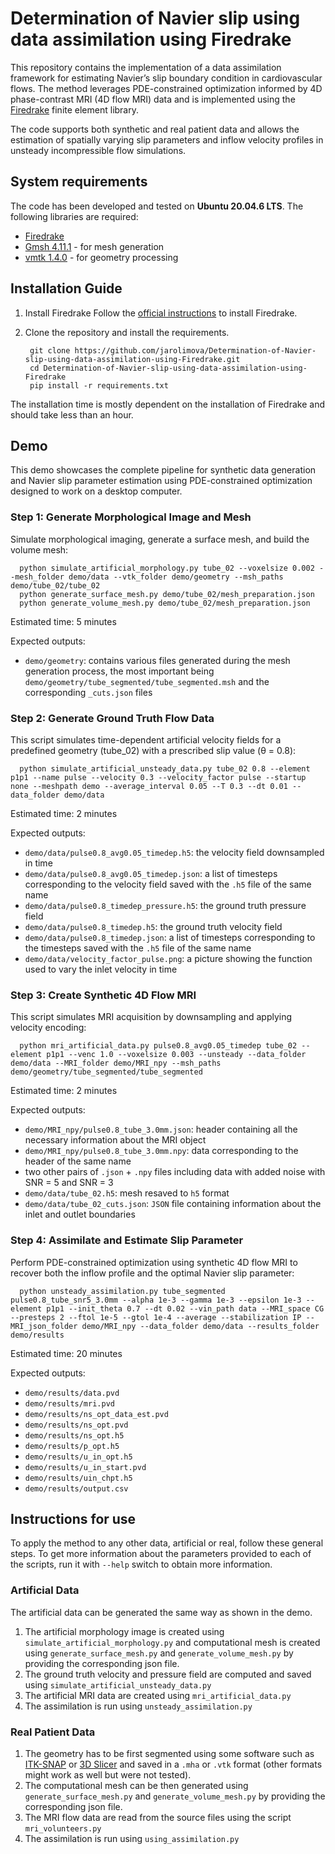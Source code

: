 # Determination of Navier slip using data assimilation using Firedrake

This repository contains the implementation of a data assimilation framework for estimating Navier’s slip boundary condition in cardiovascular flows. The method leverages PDE-constrained optimization informed by 4D phase-contrast MRI (4D flow MRI) data and is implemented using the [Firedrake](https://www.firedrakeproject.org/) finite element library.

The code supports both synthetic and real patient data and allows the estimation of spatially varying slip parameters and inflow velocity profiles in unsteady incompressible flow simulations.

## System requirements

The code has been developed and tested on **Ubuntu 20.04.6 LTS**. The following libraries are required:
- [Firedrake](https://www.firedrakeproject.org/)
- [Gmsh 4.11.1](https://gmsh.info/) - for mesh generation
- [vmtk 1.4.0](http://www.vmtk.org/) - for geometry processing

## Installation Guide

1. Install Firedrake
Follow the [official instructions](https://www.firedrakeproject.org/install.html) to install Firedrake.
   
2. Clone the repository and install the requirements.
   
        git clone https://github.com/jarolimova/Determination-of-Navier-slip-using-data-assimilation-using-Firedrake.git
        cd Determination-of-Navier-slip-using-data-assimilation-using-Firedrake
        pip install -r requirements.txt

The installation time is mostly dependent on the installation of Firedrake and should take less than an hour. 

## Demo

This demo showcases the complete pipeline for synthetic data generation and Navier slip parameter estimation using PDE-constrained optimization designed to work on a desktop computer.

### Step 1: Generate Morphological Image and Mesh

Simulate morphological imaging, generate a surface mesh, and build the volume mesh:

      python simulate_artificial_morphology.py tube_02 --voxelsize 0.002 --mesh_folder demo/data --vtk_folder demo/geometry --msh_paths demo/tube_02/tube_02
      python generate_surface_mesh.py demo/tube_02/mesh_preparation.json
      python generate_volume_mesh.py demo/tube_02/mesh_preparation.json

Estimated time: 5 minutes

Expected outputs:

   - `demo/geometry`: contains various files generated during the mesh generation process, the most important being `demo/geometry/tube_segmented/tube_segmented.msh` and the corresponding `_cuts.json` files

### Step 2: Generate Ground Truth Flow Data

This script simulates time-dependent artificial velocity fields for a predefined geometry (tube_02) with a prescribed slip value (θ = 0.8):

      python simulate_artificial_unsteady_data.py tube_02 0.8 --element p1p1 --name pulse --velocity 0.3 --velocity_factor pulse --startup none --meshpath demo --average_interval 0.05 --T 0.3 --dt 0.01 --data_folder demo/data

Estimated time: 2 minutes

Expected outputs:

   - `demo/data/pulse0.8_avg0.05_timedep.h5`: the velocity field downsampled in time
   - `demo/data/pulse0.8_avg0.05_timedep.json`: a list of timesteps corresponding to the velocity field saved with the `.h5` file of the same name
   - `demo/data/pulse0.8_timedep_pressure.h5`: the ground truth pressure field
   - `demo/data/pulse0.8_timedep.h5`: the ground truth velocity field
   - `demo/data/pulse0.8_timedep.json`: a list of timesteps corresponding to the timesteps saved with the `.h5` file of the same name
   - `demo/data/velocity_factor_pulse.png`: a picture showing the function used to vary the inlet velocity in time

### Step 3: Create Synthetic 4D Flow MRI

This script simulates MRI acquisition by downsampling and applying velocity encoding:

      python mri_artificial_data.py pulse0.8_avg0.05_timedep tube_02 --element p1p1 --venc 1.0 --voxelsize 0.003 --unsteady --data_folder demo/data --MRI_folder demo/MRI_npy --msh_paths demo/geometry/tube_segmented/tube_segmented

Estimated time: 2 minutes

Expected outputs: 

   - `demo/MRI_npy/pulse0.8_tube_3.0mm.json`: header containing all the necessary information about the MRI object
   - `demo/MRI_npy/pulse0.8_tube_3.0mm.npy`: data corresponding to the header of the same name
   - two other pairs of `.json` + `.npy` files including data with added noise with SNR = 5 and SNR = 3
   - `demo/data/tube_02.h5`: mesh resaved to `h5` format
   - `demo/data/tube_02_cuts.json`: `JSON` file containing information about the inlet and outlet boundaries

### Step 4: Assimilate and Estimate Slip Parameter

Perform PDE-constrained optimization using synthetic 4D flow MRI to recover both the inflow profile and the optimal Navier slip parameter:

      python unsteady_assimilation.py tube_segmented pulse0.8_tube_snr5_3.0mm --alpha 1e-3 --gamma 1e-3 --epsilon 1e-3 --element p1p1 --init_theta 0.7 --dt 0.02 --vin_path data --MRI_space CG --presteps 2 --ftol 1e-5 --gtol 1e-4 --average --stabilization IP --MRI_json_folder demo/MRI_npy --data_folder demo/data --results_folder demo/results

Estimated time: 20 minutes

Expected outputs:

   - `demo/results/data.pvd` 
   - `demo/results/mri.pvd`
   - `demo/results/ns_opt_data_est.pvd`
   - `demo/results/ns_opt.pvd`
   - `demo/results/ns_opt.h5`
   - `demo/results/p_opt.h5`
   - `demo/results/u_in_opt.h5`
   - `demo/results/u_in_start.pvd`
   - `demo/results/uin_chpt.h5`
   - `demo/results/output.csv`


## Instructions for use

To apply the method to any other data, artificial or real, follow these general steps. To get more information about the parameters provided to each of the scripts, run it with `--help` switch to obtain more information.

### Artificial Data

The artificial data can be generated the same way as shown in the demo. 

1. The artificial morphology image is created using `simulate_artificial_morphology.py` and computational mesh is created using `generate_surface_mesh.py` and `generate_volume_mesh.py` by providing the corresponding json file.
2. The ground truth velocity and pressure field are computed and saved using `simulate_artificial_unsteady_data.py`
3. The artificial MRI data are created using `mri_artificial_data.py`
4. The assimilation is run using `unsteady_assimilation.py`

### Real Patient Data

1. The geometry has to be first segmented using some software such as [ITK-SNAP](https://www.itksnap.org/pmwiki/pmwiki.php) or [3D Slicer](https://www.slicer.org/) and saved in a `.mha` or `.vtk` format (other formats might work as well but were not tested).
2. The computational mesh can be then generated using `generate_surface_mesh.py` and `generate_volume_mesh.py` by providing the corresponding json file.
3. The MRI flow data are read from the source files using the script `mri_volunteers.py`
4. The assimilation is run using `using_assimilation.py`
